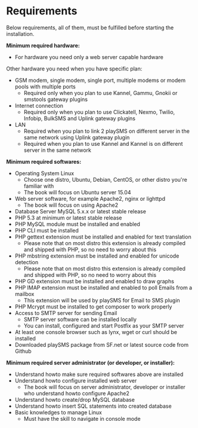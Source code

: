 Requirements
============

Below requirements, all of them, must be fulfilled before starting the installation.

**Minimum required hardware:**

* For hardware you need only a web server capable hardware

Other hardware you need when you have specific plan:

* GSM modem, single modem, single port, multiple modems or modem pools with multiple ports
	* Required only when you plan to use Kannel, Gammu, Gnokii or smstools gateway plugins
* Internet connection
	* Required only when you plan to use Clickatell, Nexmo, Twilio, Infobip, BulkSMS and Uplink gateway plugins
* LAN
	* Required when you plan to link 2 playSMS on different server in the same network using Uplink gateway plugin
	* Required when you plan to use Kannel and Kannel is on different server in the same network

**Minimum required softwares:**

* Operating System Linux
	* Choose one distro, Ubuntu, Debian, CentOS, or other distro you're familiar with
	* The book will focus on Ubuntu server 15.04
* Web server software, for example Apache2, nginx or lighttpd
	* The book will focus on using Apache2
* Database Server MySQL 5.x.x or latest stable release
* PHP 5.3 at minimum or latest stable release
* PHP MySQL module must be installed and enabled
* PHP CLI must be installed
* PHP gettext extension must be installed and enabled for text translation
	* Please note that on most distro this extension is already compiled and shipped with PHP, so no need to worry about this
* PHP mbstring extension must be installed and enabled for unicode detection
	* Please note that on most distro this extension is already compiled and shipped with PHP, so no need to worry about this
* PHP GD extension must be installed and enabled to draw graphs
* PHP IMAP extension must be installed and enabled to poll Emails from a mailbox
	* This extension will be used by playSMS for Email to SMS plugin
* PHP Mcrypt must be installed to get composer to work properly
* Access to SMTP server for sending Email
	* SMTP server software can be installed locally
	* You can install, configured and start Postfix as your SMTP server
* At least one console browser such as lynx, wget or curl should be installed
* Downloaded playSMS package from SF.net or latest source code from Github

**Minimum required server administrator (or developer, or installer):**

* Understand howto make sure required softwares above are installed
* Understand howto configure installed web server
	* The book will focus on server administrator, developer or installer who understand howto configure Apache2
* Understand howto create/drop MySQL database
* Understand howto insert SQL statements into created database
* Basic knowledges to manage Linux
	* Must have the skill to navigate in console mode

